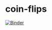 # coin-flips

[![Binder](https://mybinder.org/badge_logo.svg)](https://mybinder.org/v2/gh/zneedell/coin-flips/HEAD?labpath=CoinFlips.ipynb)
